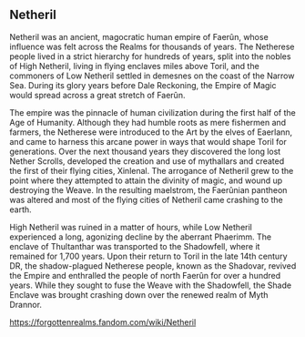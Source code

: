 ## Netheril

Netheril was an ancient, magocratic human empire of Faerûn, whose influence was felt across the Realms for thousands of years. The Netherese people lived in a strict hierarchy for hundreds of years, split into the nobles of High Netheril, living in flying enclaves miles above Toril, and the commoners of Low Netheril settled in demesnes on the coast of the Narrow Sea. During its glory years before Dale Reckoning, the Empire of Magic would spread across a great stretch of Faerûn.

The empire was the pinnacle of human civilization during the first half of the Age of Humanity. Although they had humble roots as mere fishermen and farmers, the Netherese were introduced to the Art by the elves of Eaerlann, and came to harness this arcane power in ways that would shape Toril for generations. Over the next thousand years they discovered the long lost Nether Scrolls, developed the creation and use of mythallars and created the first of their flying cities, Xinlenal. The arrogance of Netheril grew to the point where they attempted to attain the divinity of magic, and wound up destroying the Weave. In the resulting maelstrom, the Faerûnian pantheon was altered and most of the flying cities of Netheril came crashing to the earth.

High Netheril was ruined in a matter of hours, while Low Netheril experienced a long, agonizing decline by the aberrant Phaerimm. The enclave of Thultanthar was transported to the Shadowfell, where it remained for 1,700 years. Upon their return to Toril in the late 14th century DR, the shadow-plagued Netherese people, known as the Shadovar, revived the Empire and enthralled the people of north Faerûn for over a hundred years. While they sought to fuse the Weave with the Shadowfell, the Shade Enclave was brought crashing down over the renewed realm of Myth Drannor.

https://forgottenrealms.fandom.com/wiki/Netheril